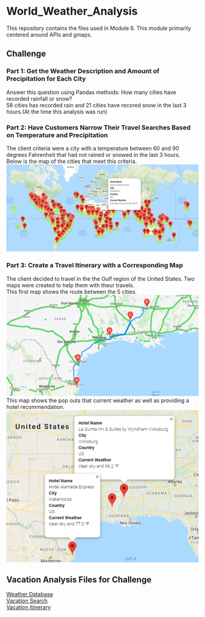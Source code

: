 # World_Weather_Analysis
This repository contains the files used in Module 6.  This module primarily centered around APIs and gmaps.
## Challenge
### Part 1: Get the Weather Description and Amount of Precipitation for Each City
Answer this question using Pandas methods: How many cities have recorded rainfall or snow?<br/>
58 cities has recorded rain and 21 cities have recored snow in the last 3 hours.(At the time this analysis was run)
### Part 2: Have Customers Narrow Their Travel Searches Based on Temperature and Precipitation
The client criteria were a city with a temperature between 60 and 90 degrees Fahrenheit that had not rained or snowed in the last 3 hours.
<br/>
Below is the map of the cities that meet this criteria.<br/>
![WeatherPy_vacation_map](https://github.com/RudyR32/World_Weather_Analysis/blob/master/images/WeatherPy_vacation_map.png)

### Part 3: Create a Travel Itinerary with a Corresponding Map
The client decided to travel in the the Gulf region of the United States. Two maps were created to help them with theur travels.
<br/>
This first map shows the route between the 5 cities.
![WeatherPy_travel_map](https://github.com/RudyR32/World_Weather_Analysis/blob/master/images/WeatherPy_travel_map.png)
<br/>
This map shows the pop outs that current weather as well as providing a hotel recommendation.
![WeatherPy_travel_map_markers](https://github.com/RudyR32/World_Weather_Analysis/blob/master/images/WeatherPy_travel_map_markers.png)
<br/>
## Vacation Analysis Files for Challenge
[Weather Database](https://github.com/RudyR32/World_Weather_Analysis/blob/master/Weather_Database.ipynb)<br />
[Vacation Search](https://github.com/RudyR32/World_Weather_Analysis/blob/master/Vacation_Search.ipynb)<br />
[Vacation Itinerary](https://github.com/RudyR32/World_Weather_Analysis/blob/master/Vacation_Itinerary.ipynb)<br />

